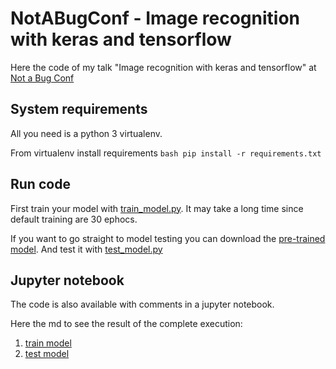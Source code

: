 # NotABugConf - Image recognition with keras and tensorflow


Here the code of my talk "Image recognition with keras and tensorflow" at [Not a Bug Conf](https://notabugconf.it/)

## System requirements

All you need is a python 3 virtualenv.

From virtualenv install requirements
    ```bash
    pip install -r requirements.txt
    ```
 
## Run code

First train your model with [train_model.py](train_model.py).
It may take a long time since default training are 30 ephocs.

If you want to go straight to model testing you can download the [pre-trained model](https://drive.google.com/file/d/1NmP7EjG_2h1AIQCcHBgDA0zke-x8wX8A/view?usp=sharing).
And test it with [test_model.py](test_model.py)

## Jupyter notebook

The code is also available with comments in a jupyter notebook.

Here the md to see the result of the complete execution:
1. [train model](jupyther_notebook-md/train_model.md)
2. [test model](jupyther_notebook-md/test_model.md)
